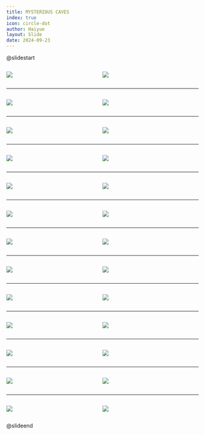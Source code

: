 ```yaml
---
title: MYSTERIOUS CAVES
index: true
icon: circle-dot
author: Haiyue
layout: Slide
date: 2024-09-23
---
```

 
@slidestart

<div style="display:flex">
<div style="flex:1">

![](https://raw.githubusercontent.com/yclord/reading/refs/heads/master/english/Level-V/MYSTERIOUS%20CAVES/001.webp)
</div>
<div style="flex:1">

![](https://raw.githubusercontent.com/yclord/reading/refs/heads/master/english/Level-V/MYSTERIOUS%20CAVES/002.webp)
</div>
</div>

---

<div style="display:flex">
<div style="flex:1">

![](https://raw.githubusercontent.com/yclord/reading/refs/heads/master/english/Level-V/MYSTERIOUS%20CAVES/003.webp)
</div>
<div style="flex:1">

![](https://raw.githubusercontent.com/yclord/reading/refs/heads/master/english/Level-V/MYSTERIOUS%20CAVES/004.webp)
</div>
</div>

---

<div style="display:flex">
<div style="flex:1">

![](https://raw.githubusercontent.com/yclord/reading/refs/heads/master/english/Level-V/MYSTERIOUS%20CAVES/005.webp)
</div>
<div style="flex:1">

![](https://raw.githubusercontent.com/yclord/reading/refs/heads/master/english/Level-V/MYSTERIOUS%20CAVES/006.webp)
</div>
</div>

---

<div style="display:flex">
<div style="flex:1">

![](https://raw.githubusercontent.com/yclord/reading/refs/heads/master/english/Level-V/MYSTERIOUS%20CAVES/007.webp)
</div>
<div style="flex:1">

![](https://raw.githubusercontent.com/yclord/reading/refs/heads/master/english/Level-V/MYSTERIOUS%20CAVES/008.webp)
</div>
</div>

---

<div style="display:flex">
<div style="flex:1">

![](https://raw.githubusercontent.com/yclord/reading/refs/heads/master/english/Level-V/MYSTERIOUS%20CAVES/009.webp)
</div>
<div style="flex:1">

![](https://raw.githubusercontent.com/yclord/reading/refs/heads/master/english/Level-V/MYSTERIOUS%20CAVES/010.webp)
</div>
</div>

---

<div style="display:flex">
<div style="flex:1">

![](https://raw.githubusercontent.com/yclord/reading/refs/heads/master/english/Level-V/MYSTERIOUS%20CAVES/011.webp)
</div>
<div style="flex:1">

![](https://raw.githubusercontent.com/yclord/reading/refs/heads/master/english/Level-V/MYSTERIOUS%20CAVES/012.webp)
</div>
</div>

---

<div style="display:flex">
<div style="flex:1">

![](https://raw.githubusercontent.com/yclord/reading/refs/heads/master/english/Level-V/MYSTERIOUS%20CAVES/013.webp)
</div>
<div style="flex:1">

![](https://raw.githubusercontent.com/yclord/reading/refs/heads/master/english/Level-V/MYSTERIOUS%20CAVES/014.webp)
</div>
</div>

---

<div style="display:flex">
<div style="flex:1">

![](https://raw.githubusercontent.com/yclord/reading/refs/heads/master/english/Level-V/MYSTERIOUS%20CAVES/015.webp)
</div>
<div style="flex:1">

![](https://raw.githubusercontent.com/yclord/reading/refs/heads/master/english/Level-V/MYSTERIOUS%20CAVES/016.webp)
</div>
</div>

---

<div style="display:flex">
<div style="flex:1">

![](https://raw.githubusercontent.com/yclord/reading/refs/heads/master/english/Level-V/MYSTERIOUS%20CAVES/017.webp)
</div>
<div style="flex:1">

![](https://raw.githubusercontent.com/yclord/reading/refs/heads/master/english/Level-V/MYSTERIOUS%20CAVES/018.webp)
</div>
</div>

---

<div style="display:flex">
<div style="flex:1">

![](https://raw.githubusercontent.com/yclord/reading/refs/heads/master/english/Level-V/MYSTERIOUS%20CAVES/019.webp)
</div>
<div style="flex:1">

![](https://raw.githubusercontent.com/yclord/reading/refs/heads/master/english/Level-V/MYSTERIOUS%20CAVES/020.webp)
</div>
</div>

---

<div style="display:flex">
<div style="flex:1">

![](https://raw.githubusercontent.com/yclord/reading/refs/heads/master/english/Level-V/MYSTERIOUS%20CAVES/021.webp)
</div>
<div style="flex:1">

![](https://raw.githubusercontent.com/yclord/reading/refs/heads/master/english/Level-V/MYSTERIOUS%20CAVES/022.webp)
</div>
</div>

---

<div style="display:flex">
<div style="flex:1">

![](https://raw.githubusercontent.com/yclord/reading/refs/heads/master/english/Level-V/MYSTERIOUS%20CAVES/023.webp)
</div>
<div style="flex:1">

![](https://raw.githubusercontent.com/yclord/reading/refs/heads/master/english/Level-V/MYSTERIOUS%20CAVES/024.webp)
</div>
</div>

---

<div style="display:flex">
<div style="flex:1">

![](https://raw.githubusercontent.com/yclord/reading/refs/heads/master/english/Level-V/MYSTERIOUS%20CAVES/025.webp)
</div>
<div style="flex:1">

![](https://raw.githubusercontent.com/yclord/reading/refs/heads/master/english/Level-V/MYSTERIOUS%20CAVES/026.webp)
</div>
</div>

@slideend